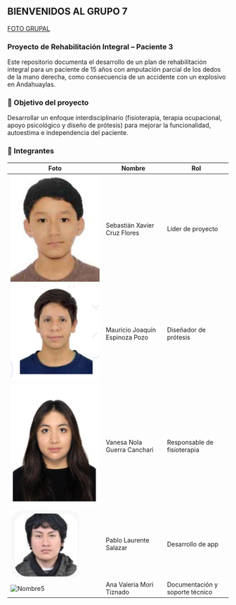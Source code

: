## BIENVENIDOS AL GRUPO 7

[FOTO GRUPAL](https://imgur.com/a/IU5xCC0)


### Proyecto de Rehabilitación Integral – Paciente 3

Este repositorio documenta el desarrollo de un plan de rehabilitación integral para un paciente de 15 años con amputación parcial de los dedos de la mano derecha, como consecuencia de un accidente con un explosivo en Andahuaylas.

### 🧠 Objetivo del proyecto
Desarrollar un enfoque interdisciplinario (fisioterapia, terapia ocupacional, apoyo psicológico y diseño de prótesis) para mejorar la funcionalidad, autoestima e independencia del paciente.


### 👥 Integrantes

| Foto | Nombre | Rol |
|------|--------|-----|
| ![Nombre1](multimedia/sebastian.jpg) |Sebastián Xavier Cruz Flores  | Líder de proyecto |
| ![Nombre2](multimedia/mauricio.jpg) | Mauricio Joaquín Espinoza Pozo | Diseñador de prótesis |
| ![Nombre3](multimedia/vanesa.jpg) | Vanesa Nola Guerra Canchari | Responsable de fisioterapia |
| ![Nombre4](multimedia/pablo.jpg) | Pablo Laurente Salazar | Desarrollo de app |
| ![Nombre5](multimedia/nombre5.jpg) | Ana Valeria Mori Tiznado | Documentación y soporte técnico |



